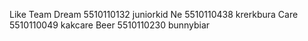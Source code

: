 Like Team
Dream 5510110132  	juniorkid
Ne    5510110438	krerkbura
Care  5510110049	kakcare
Beer  5510110230	bunnybiar